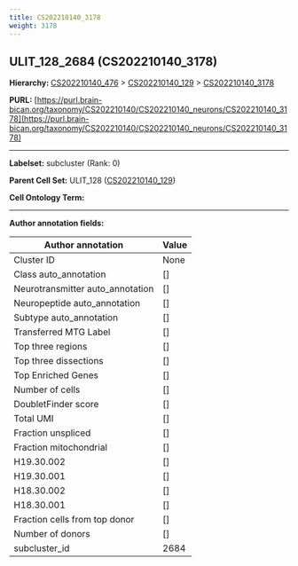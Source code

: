 ```yaml
---
title: CS202210140_3178
weight: 3178
---
```

## ULIT_128_2684 (CS202210140_3178)
<b>Hierarchy: </b>
[CS202210140_476](../CS202210140_476) >
[CS202210140_129](../CS202210140_129) >
[CS202210140_3178](../CS202210140_3178)

**PURL:** [https://purl.brain-bican.org/taxonomy/CS202210140/CS202210140_neurons/CS202210140_3178](https://purl.brain-bican.org/taxonomy/CS202210140/CS202210140_neurons/CS202210140_3178)

---


**Labelset:** subcluster (Rank: 0)

**Parent Cell Set:** ULIT_128 ([CS202210140_129](../CS202210140_129))



**Cell Ontology Term:** 

[MARKER GENES.]: #


---

[TRANSFERRED ANNOTATIONS.]: #


[AUTHOR ANNOTATION FIELDS.]: #


**Author annotation fields:**

| Author annotation | Value |
|-------------------|-------|
|Cluster ID|None|
|Class auto_annotation|[]|
|Neurotransmitter auto_annotation|[]|
|Neuropeptide auto_annotation|[]|
|Subtype auto_annotation|[]|
|Transferred MTG Label|[]|
|Top three regions|[]|
|Top three dissections|[]|
|Top Enriched Genes|[]|
|Number of cells|[]|
|DoubletFinder score|[]|
|Total UMI|[]|
|Fraction unspliced|[]|
|Fraction mitochondrial|[]|
|H19.30.002|[]|
|H19.30.001|[]|
|H18.30.002|[]|
|H18.30.001|[]|
|Fraction cells from top donor|[]|
|Number of donors|[]|
|subcluster_id|2684|
